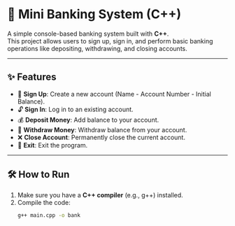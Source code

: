 # 🏦 Mini Banking System (C++)

A simple console-based banking system built with **C++**.  
This project allows users to sign up, sign in, and perform basic banking operations like depositing, withdrawing, and closing accounts.

---

## ✨ Features
- 🔑 **Sign Up**: Create a new account (Name - Account Number - Initial Balance).
- 🔓 **Sign In**: Log in to an existing account.
- 💰 **Deposit Money**: Add balance to your account.
- 💸 **Withdraw Money**: Withdraw balance from your account.
- ❌ **Close Account**: Permanently close the current account.
- 🚪 **Exit**: Exit the program.

---

## 🛠️ How to Run
1. Make sure you have a **C++ compiler** (e.g., g++) installed.
2. Compile the code:
   ```bash
   g++ main.cpp -o bank
